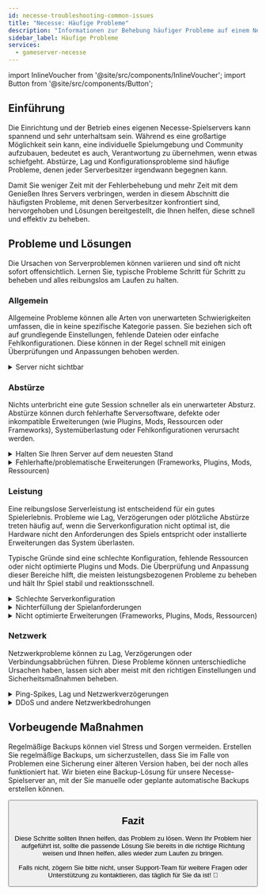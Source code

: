```yaml
---
id: necesse-troubleshooting-common-issues
title: "Necesse: Häufige Probleme"
description: "Informationen zur Behebung häufiger Probleme auf einem Necesse-Server von ZAP-Hosting - ZAP-Hosting.com Dokumentation"
sidebar_label: Häufige Probleme
services:
  - gameserver-necesse
---
```


import InlineVoucher from '@site/src/components/InlineVoucher';
import Button from '@site/src/components/Button';

## Einführung

Die Einrichtung und der Betrieb eines eigenen Necesse-Spielservers kann spannend und sehr unterhaltsam sein. Während es eine großartige Möglichkeit sein kann, eine individuelle Spielumgebung und Community aufzubauen, bedeutet es auch, Verantwortung zu übernehmen, wenn etwas schiefgeht. Abstürze, Lag und Konfigurationsprobleme sind häufige Probleme, denen jeder Serverbesitzer irgendwann begegnen kann.

Damit Sie weniger Zeit mit der Fehlerbehebung und mehr Zeit mit dem Genießen Ihres Servers verbringen, werden in diesem Abschnitt die häufigsten Probleme, mit denen Serverbesitzer konfrontiert sind, hervorgehoben und Lösungen bereitgestellt, die Ihnen helfen, diese schnell und effektiv zu beheben.


<InlineVoucher />



## Probleme und Lösungen

Die Ursachen von Serverproblemen können variieren und sind oft nicht sofort offensichtlich. Lernen Sie, typische Probleme Schritt für Schritt zu beheben und alles reibungslos am Laufen zu halten.

### Allgemein
Allgemeine Probleme können alle Arten von unerwarteten Schwierigkeiten umfassen, die in keine spezifische Kategorie passen. Sie beziehen sich oft auf grundlegende Einstellungen, fehlende Dateien oder einfache Fehlkonfigurationen. Diese können in der Regel schnell mit einigen Überprüfungen und Anpassungen behoben werden.

<details>
  <summary>Server nicht sichtbar</summary>

Eine fehlende Sichtbarkeit des Servers kann auftreten, wenn die Initialisierung nicht erfolgreich abgeschlossen wurde. Dies kann beispielsweise auf eine fehlerhafte Konfiguration oder beschädigte Dateien zurückzuführen sein. Weitere Informationen lassen sich meist in der Serverkonsole oder in Logdateien finden. Darüber hinaus sollte sichergestellt werden, dass keine falschen Filtereinstellungen in der Serverliste verwendet werden, die verhindern, dass der Server angezeigt wird.

</details>


### Abstürze

Nichts unterbricht eine gute Session schneller als ein unerwarteter Absturz. Abstürze können durch fehlerhafte Serversoftware, defekte oder inkompatible Erweiterungen (wie Plugins, Mods, Ressourcen oder Frameworks), Systemüberlastung oder Fehlkonfigurationen verursacht werden.

<details>
  <summary>Halten Sie Ihren Server auf dem neuesten Stand</summary>

Es ist entscheidend für Stabilität, Sicherheit und Kompatibilität, Ihren Spielserver mit der neuesten Version zu betreiben. Spielupdates, Framework-Änderungen oder Modifikationen an Drittanbieter-Tools können zu ernsthaften Problemen führen, wenn Ihre Serverversion veraltet ist.

Ein veralteter Spielserver kann Abstürze, unerwartetes Verhalten oder sogar einen vollständigen Startfehler verursachen.

![img](https://screensaver01.zap-hosting.com/index.php/s/JXLHyHeMJqErHLJ/preview)


</details>

<details>
  <summary>Fehlerhafte/problematische Erweiterungen (Frameworks, Plugins, Mods, Ressourcen)</summary>

Abstürze werden oft durch fehlerhafte oder veraltete Erweiterungen verursacht. Ob Framework, Plugin, Mod oder Ressource – Probleme können auftreten, wenn eine Erweiterung nicht mit der neuesten Spielversion kompatibel ist oder Fehler im Code enthält.

Dies kann zu unerwarteten Serverabstürzen, Einfrierungen oder Fehlern führen, insbesondere wenn mehrere problematische Erweiterungen zusammenwirken. Wenn Sie vermuten, dass eine Erweiterung die Ursache ist, versuchen Sie, diese vorübergehend zu deaktivieren und prüfen Sie, ob Ihr Server ohne sie stabil bleibt. Dies ist eine einfache Methode, um herauszufinden, welche Erweiterung Probleme verursacht.

Stellen Sie sicher, dass alle von Ihnen verwendeten Erweiterungen aktuell, aktiv gepflegt und auf Kompatibilität mit der aktuellen Spielversion getestet sind, um Abstürze und Ausfallzeiten zu vermeiden.

Um die Ursache von Absturzproblemen einzugrenzen, ist es oft hilfreich, zusätzlichen Inhalt vorübergehend zu deaktivieren. Beginnen Sie mit einer minimalen Konfiguration und prüfen Sie, ob das Problem weiterhin besteht. Wenn das Problem verschwindet, führen Sie Erweiterungen, Mods oder Ressourcen schrittweise wieder ein und testen Sie nach jedem Schritt. Dieser schrittweise Ansatz hilft, das spezifische Element zu identifizieren, das Probleme verursacht. Diese Methode schränkt potenzielle Ursachen effizient ein und stellt sicher, dass Ihre Fehlerbehebung auf Beweisen und nicht auf Vermutungen basiert.

</details>

### Leistung

Eine reibungslose Serverleistung ist entscheidend für ein gutes Spielerlebnis. Probleme wie Lag, Verzögerungen oder plötzliche Abstürze treten häufig auf, wenn die Serverkonfiguration nicht optimal ist, die Hardware nicht den Anforderungen des Spiels entspricht oder installierte Erweiterungen das System überlasten.

Typische Gründe sind eine schlechte Konfiguration, fehlende Ressourcen oder nicht optimierte Plugins und Mods. Die Überprüfung und Anpassung dieser Bereiche hilft, die meisten leistungsbezogenen Probleme zu beheben und hält Ihr Spiel stabil und reaktionsschnell.

<details>
  <summary>Schlechte Serverkonfiguration</summary>

Falsche oder schlecht angepasste Servereinstellungen können zu höherem Ressourcenverbrauch führen und Leistungsprobleme wie Lag oder Ruckeln verursachen. Stellen Sie sicher, dass Ihre Konfigurationswerte den empfohlenen Einstellungen für Ihr Spiel und die Servergröße entsprechen. Überprüfen und passen Sie diese bei Bedarf an, um Ihren Server so effizient wie möglich zu betreiben.

Sie können Ihre Konfiguration über die verfügbaren Einstellungen im Bereich **Einstellungen** oder direkt in den Konfigurationsdateien unter **Configs** Ihrer Weboberfläche ändern.

</details>

<details>
  <summary>Nichterfüllung der Spielanforderungen</summary>

Um sicherzustellen, dass Ihr Spielserver reibungslos und zuverlässig läuft, ist es wichtig, eine Konfiguration zu wählen, die den Anforderungen Ihres geplanten Projekts entspricht. Die Anforderungen können je nach Spiel, Verwendung von Erweiterungen wie Mods, Plugins oder Ressourcen und der erwarteten Spielerzahl stark variieren.

ZAP-Hosting bietet während des Bestellvorgangs eine empfohlene Mindestkonfiguration an. Diese Vorschläge basieren auf typischen Anwendungsfällen und sollen Ihnen helfen, häufige Leistungsprobleme wie Lag, Abstürze oder lange Ladezeiten zu vermeiden.

![img](https://screensaver01.zap-hosting.com/index.php/s/87ADJdwNAXxXxdk/preview)

Bitte beachten Sie diese Empfehlungen oder skalieren Sie bei Bedarf nach oben, um optimale Stabilität und das bestmögliche Erlebnis für Sie und Ihre Spieler zu gewährleisten. Dies ist eine Mindestempfehlung.

Je nach Umfang Ihres Projekts und der Menge an zusätzlichem Inhalt können die benötigten Ressourcen bereits von Anfang an höher sein oder im Laufe der Zeit steigen. In solchen Fällen ist ein Upgrade Ihres Spielserver-Pakets eine einfache Möglichkeit, weiterhin Leistung und Stabilität sicherzustellen.

</details>

<details>
  <summary>Nicht optimierte Erweiterungen (Frameworks, Plugins, Mods, Ressourcen)</summary>

Nicht alle Erweiterungen sind auf Leistung ausgelegt. Ob Framework, Plugin, Mod oder Ressource – eine schlechte Umsetzung kann zu erheblichen Leistungsproblemen auf Ihrem Server führen. In vielen Fällen funktioniert die beabsichtigte Funktionalität zwar, aber die Ausführung ist ineffizient, zu komplex oder verursacht unnötige Belastungen der Serverressourcen.

Dies kann zu hoher CPU-Auslastung, Speicherlecks, Lag oder sogar Abstürzen führen, besonders wenn mehrere nicht optimierte Komponenten zusammenwirken. Stellen Sie stets sicher, dass Erweiterungen aktiv gepflegt, gut dokumentiert und auf Leistung getestet sind. Im Zweifelsfall konsultieren Sie Feedback aus der Community oder überwachen Sie die Serverleistung, um problematische Elemente zu identifizieren.

Um die Ursache von Leistungsproblemen einzugrenzen, ist es oft hilfreich, zusätzlichen Inhalt vorübergehend zu deaktivieren. Beginnen Sie mit einer minimalen Konfiguration und prüfen Sie, ob das Problem weiterhin besteht. Wenn das Problem verschwindet, führen Sie Erweiterungen, Mods oder Ressourcen schrittweise wieder ein und testen Sie nach jedem Schritt. Dieser schrittweise Ansatz hilft, das spezifische Element zu identifizieren, das Probleme verursacht, sei es ein Konflikt, Speicherleck oder übermäßige Ressourcennutzung.

Diese Methode schränkt potenzielle Ursachen effizient ein und stellt sicher, dass Ihre Fehlerbehebung auf Beweisen und nicht auf Vermutungen basiert.

</details>



### Netzwerk
Netzwerkprobleme können zu Lag, Verzögerungen oder Verbindungsabbrüchen führen. Diese Probleme können unterschiedliche Ursachen haben, lassen sich aber meist mit den richtigen Einstellungen und Sicherheitsmaßnahmen beheben.

<details>
  <summary>Ping-Spikes, Lag und Netzwerkverzögerungen</summary>

Ping-Spikes, Lag und Netzwerkverzögerungen sind meist die Folge begrenzter Serverressourcen, wie unzureichender CPU-Leistung, RAM oder Bandbreite.

Sie können auch auftreten, wenn der Server durch eine hohe Spielerzahl oder ressourcenintensive Skripte und Plugins überlastet ist. Netzwerkbezogene Probleme wie schlechte Routingwege, externe Überlastungen oder das Hosting des Servers weit entfernt von der Spielerbasis können die Latenz zusätzlich erhöhen.

Außerdem können Hintergrundprozesse, instabile Internetverbindungen, Paketverluste und veraltete oder falsch konfigurierte Serversoftware zu spürbaren Leistungsproblemen während des Spiels beitragen.

Wenn Sie Lag oder hohen Ping auf Ihrem Server feststellen, gibt es einige einfache Schritte, die Sie zur Leistungsverbesserung unternehmen können. Stellen Sie zunächst sicher, dass Ihr Server die empfohlenen Spezifikationen für Ihr Spiel und Projekt erfüllt oder übertrifft. Die Wahl eines Serverstandorts in der Nähe Ihrer Spielerbasis kann ebenfalls helfen, die Latenz zu reduzieren.

Wenn Sie vermuten, dass Routing-Probleme oder externe Netzwerkprobleme Verzögerungen verursachen, zögern Sie nicht, unser Support-Team zu kontaktieren. Es hilft Ihnen, die Situation zu analysieren und die bestmögliche Lösung zu finden.


</details>

<details>
  <summary>DDoS und andere Netzwerkbedrohungen</summary>

Spielserver können gelegentlich Ziel bösartiger Netzwerkaktivitäten werden, insbesondere Distributed Denial of Service (DDoS)-Angriffe. Diese Angriffe überfluten den Server mit übermäßigem Datenverkehr, was zu Lag, Verbindungsverlust oder sogar vollständigen Ausfällen führen kann. In anderen Fällen versuchen Angreifer, Netzwerkschwachstellen auszunutzen oder die Serverstabilität durch wiederholte Verbindungsversuche oder ungewöhnliche Datenmuster zu stören.

Während die meisten dieser Bedrohungen außerhalb der Kontrolle des durchschnittlichen Nutzers liegen, bietet ZAP-Hosting integrierten Schutz und Abwehrsysteme, um Ihren Server vor gängigen und fortgeschrittenen Angriffen zu schützen. Wenn Sie vermuten, dass Ihr Server Ziel eines Angriffs ist und dadurch Probleme verursacht werden, wenden Sie sich bitte an unser Support-Team für Unterstützung und weitere Anweisungen.

</details>






## Vorbeugende Maßnahmen

Regelmäßige Backups können viel Stress und Sorgen vermeiden. Erstellen Sie regelmäßige Backups, um sicherzustellen, dass Sie im Falle von Problemen eine Sicherung einer älteren Version haben, bei der noch alles funktioniert hat. Wir bieten eine Backup-Lösung für unsere Necesse-Spielserver an, mit der Sie manuelle oder geplante automatische Backups erstellen können.



<Button label="Zugriff auf ZAP-Storage" link="https://zap-hosting.com/en/customer/home/storage/" block/>






## Fazit

Diese Schritte sollten Ihnen helfen, das Problem zu lösen. Wenn Ihr Problem hier aufgeführt ist, sollte die passende Lösung Sie bereits in die richtige Richtung weisen und Ihnen helfen, alles wieder zum Laufen zu bringen.

Falls nicht, zögern Sie bitte nicht, unser Support-Team für weitere Fragen oder Unterstützung zu kontaktieren, das täglich für Sie da ist! 🙂

<InlineVoucher />